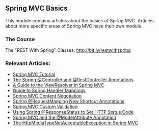 ## Spring MVC Basics

This module contains articles about the basics of Spring MVC. Articles about more specific areas of Spring MVC have
their own module. 

### The Course
The "REST With Spring" Classes: http://bit.ly/restwithspring

### Relevant Articles: 
- [Spring MVC Tutorial](https://www.baeldung.com/spring-mvc-tutorial)
- [The Spring @Controller and @RestController Annotations](https://www.baeldung.com/spring-controller-vs-restcontroller)
- [A Guide to the ViewResolver in Spring MVC](https://www.baeldung.com/spring-mvc-view-resolver-tutorial)
- [Guide to Spring Handler Mappings](https://www.baeldung.com/spring-handler-mappings)
- [Spring MVC Content Negotiation](https://www.baeldung.com/spring-mvc-content-negotiation-json-xml)
- [Spring @RequestMapping New Shortcut Annotations](https://www.baeldung.com/spring-new-requestmapping-shortcuts)
- [Spring MVC Custom Validation](https://www.baeldung.com/spring-mvc-custom-validator)
- [Using Spring @ResponseStatus to Set HTTP Status Code](https://www.baeldung.com/spring-response-status)
- [Spring MVC and the @ModelAttribute Annotation](https://www.baeldung.com/spring-mvc-and-the-modelattribute-annotation)
- [The HttpMediaTypeNotAcceptableException in Spring MVC](https://www.baeldung.com/spring-httpmediatypenotacceptable)
